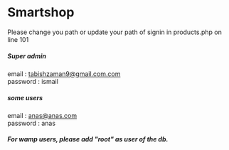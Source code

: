 # Smartshop
Please change you path or update your path of signin in products.php on line 101
<h5> Super admin </h5> 

email : tabishzaman9@gmail.com.com<br>
password : ismail

<h5>  some users </h5> 

email : anas@anas.com<br>
password : anas

<h5>For wamp users, please add "root" as user of the db.</h5> 
